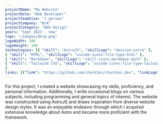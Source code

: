 ```yaml
---
projectName: "My Website"
projectRole: "Web Developer"
projectTeamSize: "1 person"
projectCompany: "N/A"
projectCategory: "Web Design"
years: "Sept 2023 - now"
logo: "/images/derp.png"
logoWidth: 100
logoHeight: 100
technologies: [{ "skill": "AstroJS", "skillLogo": "devicon:astro" },
{ "skill": "HTML", "skillLogo": "vscode-icons:file-type-html" },
{ "skill": "Markdown", "skillLogo": "skill-icons:markdown-dark" },
{ "skill": "Tailwind CSS", "skillLogo": "vscode-icons:file-type-tailwind" }
]
links: [{"link": "https://github.com/chark1es/chark1es.dev", "linkLogo": "mdi:github"}]
---
```


For this project, I created a website showcasing my skills, proficiency, and personal information. Additionally, I write occasional blogs on various subjects, including programming and general topics of interest. The website was constructed using AstroJS and draws inspiration from diverse website design styles. It was an enjoyable endeavor through which I acquired extensive knowledge about Astro and became more proficient with the framework.
